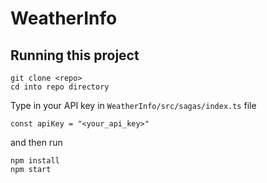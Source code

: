 # WeatherInfo

## Running this project

```
git clone <repo>
cd into repo directory
```
Type in your API key in `WeatherInfo/src/sagas/index.ts` file
```
const apiKey = "<your_api_key>"
```
and then run
```
npm install
npm start
```

